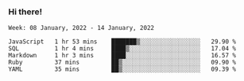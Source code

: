 ### Hi there!

<!--START_SECTION:waka-->
```text
Week: 08 January, 2022 - 14 January, 2022

JavaScript   1 hr 53 mins    ███████▒░░░░░░░░░░░░░░░░░   29.90 % 
SQL          1 hr 4 mins     ████▒░░░░░░░░░░░░░░░░░░░░   17.04 % 
Markdown     1 hr 3 mins     ████░░░░░░░░░░░░░░░░░░░░░   16.57 % 
Ruby         37 mins         ██▒░░░░░░░░░░░░░░░░░░░░░░   09.90 % 
YAML         35 mins         ██▒░░░░░░░░░░░░░░░░░░░░░░   09.39 % 
```
<!--END_SECTION:waka-->
